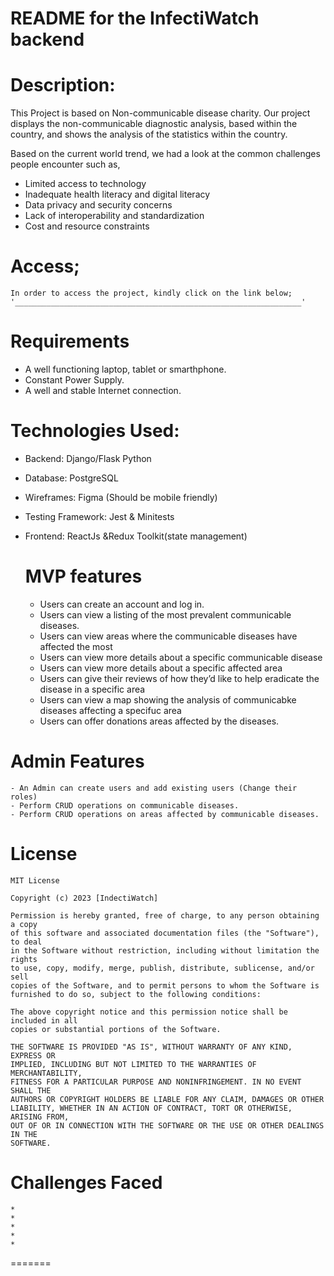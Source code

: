 # README for the InfectiWatch backend
 # Description:
  This Project is based on Non-communicable disease charity. Our project displays the non-communicable diagnostic analysis, based within the country, and shows the analysis of the statistics within the country.

  Based on the current world trend, we had a look at the common challenges people encounter such as, 
  * Limited access to technology
  * Inadequate health literacy and digital literacy
  * Data privacy and security concerns
  * Lack of interoperability and standardization
  * Cost and resource constraints

# Access;
    In order to access the project, kindly click on the link below;
    '________________________________________________________________'
# Requirements
- A well functioning laptop, tablet or smarthphone.
- Constant Power Supply.
- A well and stable Internet connection.

# Technologies Used:
- Backend: Django/Flask Python 
- Database: PostgreSQL
- Wireframes: Figma (Should be mobile friendly)
- Testing Framework: ​Jest & Minitests
- Frontend: ReactJs &Redux Toolkit(state management)

  # MVP features
    - Users can create an account and log in. 
    - Users can view a listing of the most prevalent communicable diseases.
    - Users can view areas where the communicable diseases have affected the most
    - Users can view more details about a specific communicable disease
    - Users can view more details about a specific affected area
    - Users can give their reviews of how they’d like to help eradicate the disease in a specific area
    - Users can view a map showing the analysis of communicabke diseases affecting a specifuc area
    - Users can offer donations areas affected by the diseases.

# Admin Features
    - An Admin can create users and add existing users (Change their roles)
    - Perform CRUD operations on communicable diseases.
    - Perform CRUD operations on areas affected by communicable diseases.

# License

    MIT License

    Copyright (c) 2023 [IndectiWatch]

    Permission is hereby granted, free of charge, to any person obtaining a copy
    of this software and associated documentation files (the "Software"), to deal
    in the Software without restriction, including without limitation the rights
    to use, copy, modify, merge, publish, distribute, sublicense, and/or sell
    copies of the Software, and to permit persons to whom the Software is
    furnished to do so, subject to the following conditions:

    The above copyright notice and this permission notice shall be included in all
    copies or substantial portions of the Software.

    THE SOFTWARE IS PROVIDED "AS IS", WITHOUT WARRANTY OF ANY KIND, EXPRESS OR
    IMPLIED, INCLUDING BUT NOT LIMITED TO THE WARRANTIES OF MERCHANTABILITY,
    FITNESS FOR A PARTICULAR PURPOSE AND NONINFRINGEMENT. IN NO EVENT SHALL THE
    AUTHORS OR COPYRIGHT HOLDERS BE LIABLE FOR ANY CLAIM, DAMAGES OR OTHER
    LIABILITY, WHETHER IN AN ACTION OF CONTRACT, TORT OR OTHERWISE, ARISING FROM,
    OUT OF OR IN CONNECTION WITH THE SOFTWARE OR THE USE OR OTHER DEALINGS IN THE
    SOFTWARE.

# Challenges Faced
    * 
    *
    *
    *
    *
    
=======

